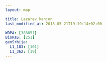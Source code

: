 ```yaml
---
layout: map

title: Lazarev kanjon
last_modified_at: 2018-05-21T19:19:14+02:00

WDPA: [388851]
BioRaS: [251]
geoSrbija:
  L1_183: [101]
  L1_362: [19]
---
```

